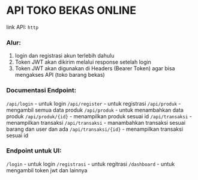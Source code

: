# API TOKO BEKAS ONLINE

link API:
`http`

### Alur:

1. login dan registrasi akun terlebih dahulu
2. Token JWT akan dikirim melalui response setelah login
3. Token JWT akan digunakan di Headers (Bearer Token) agar bisa mengakses API (toko barang bekas)

### Documentasi Endpoint:

`/api/login` - untuk login
`/api/register` - untuk registrasi
`/api/produk` - mengambil semua data produk
`/api/produk` - untuk menambahkan data produk
`/api/produk/{id}` - menampilkan produk sesuai id
`/api/transaksi` - menampilkan transaksi
`/api/transaksi` - manambahkan transaksi sesuai barang dan user dan ada
`/api/transaksi/{id}` - menampilkan transaksi sesuai id

### Endpoint untuk UI:

`/login` - untuk login
`/registrasi` - untuk regitrasi
`/dashboard` - untuk mengambil token jwt dan lainnya
